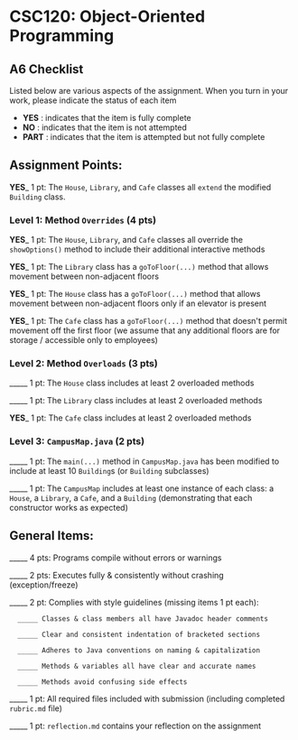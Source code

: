 # CSC120: Object-Oriented Programming
## A6 Checklist

Listed below are various aspects of the assignment.  When you turn in your work, please indicate the status of each item

- **YES** : indicates that the item is fully complete
- **NO** : indicates that the item is not attempted
- **PART** : indicates that the item is attempted but not fully complete


## Assignment Points:

__**YES**___ 1 pt: The `House`, `Library`, and `Cafe` classes all `extend` the modified `Building` class.

### Level 1: Method `Overrides` (4 pts)

__**YES**___ 1 pt: The `House`, `Library`, and `Cafe` classes all override the `showOptions()` method to include their additional interactive methods

__**YES**___ 1 pt: The `Library` class has a `goToFloor(...)` method that allows movement between non-adjacent floors

__**YES**___ 1 pt: The `House` class has a `goToFloor(...)` method that allows movement between non-adjacent floors only if an elevator is present

__**YES**___ 1 pt: The `Cafe` class has a `goToFloor(...)` method that doesn't permit movement off the first floor (we assume that any additional floors are for storage / accessible only to employees)

### Level 2: Method `Overloads` (3 pts)

_____ 1 pt: The `House` class includes at least 2 overloaded methods

_____ 1 pt: The `Library` class includes at least 2 overloaded methods

__**YES**___ 1 pt: The `Cafe` class includes at least 2 overloaded methods

### Level 3: `CampusMap.java` (2 pts)

_____ 1 pt: The `main(...)` method in `CampusMap.java` has been modified to include at least 10 `Building`s (or `Building` subclasses)

_____ 1 pt: The `CampusMap` includes at least one instance of each class: a `House`, a `Library`, a `Cafe`, and a `Building` (demonstrating that each constructor works as expected)



## General Items:

_____ 4 pts: Programs compile without errors or warnings

_____ 2 pts: Executes fully & consistently without crashing (exception/freeze)

_____ 2 pt: Complies with style guidelines (missing items 1 pt each):

      _____ Classes & class members all have Javadoc header comments

      _____ Clear and consistent indentation of bracketed sections

      _____ Adheres to Java conventions on naming & capitalization

      _____ Methods & variables all have clear and accurate names

      _____ Methods avoid confusing side effects

_____ 1 pt: All required files included with submission (including completed `rubric.md` file)

_____ 1 pt: `reflection.md` contains your reflection on the assignment
